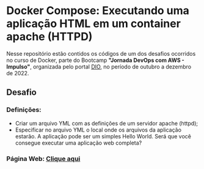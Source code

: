 # Docker Compose: Executando uma aplicação HTML em um container apache (HTTPD)

Nesse repositório estão contidos os códigos de um dos desafios ocorridos no curso de Docker, parte do Bootcamp **"Jornada DevOps com AWS - Impulso"**, organizada pelo portal [DIO](https://www.dio.me/), no período de outubro a dezembro de 2022. 

## Desafio

### Definições:
* Criar um arquivo YML com as definições de um servidor apache (httpd);
* Especificar no arquivo YML o local onde os arquivos da aplicação estarão. A aplicação pode ser um simples Hello World. Será que você consegue executar uma aplicação web completa?

### Página Web: [Clique aqui](http://15.229.49.103/)
